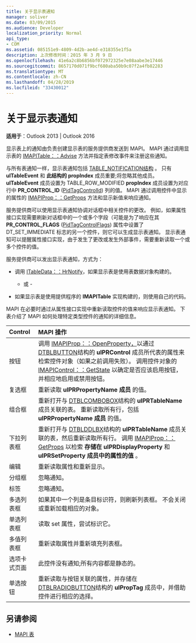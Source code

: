 ```yaml
---
title: 关于显示表通知
manager: soliver
ms.date: 03/09/2015
ms.audience: Developer
localization_priority: Normal
api_type:
- COM
ms.assetid: 085151e9-4809-4d2b-ae4d-e318355e1f5a
description: 上次修改时间：2015 年 3 月 9 日
ms.openlocfilehash: 41e6a2c8b6856bf072972325e7e08aabe3e17446
ms.sourcegitcommit: 8657170d071f9bcf680aba50b9c07f2a4fb82283
ms.translationtype: MT
ms.contentlocale: zh-CN
ms.lasthandoff: 04/28/2019
ms.locfileid: "33430012"
---
```

# <a name="about-display-table-notifications"></a>关于显示表通知

**适用于**：Outlook 2013 | Outlook 2016 
  
显示表上的通知由负责创建显示表的服务提供商发送到 MAPI。 MAPI 通过调用显示表的 [IMAPITable：：Advise](imapitable-advise.md) 方法并指定表修改事件来注册这些通知。 
  
与所有表通知一样，显示表通知包括 [TABLE_NOTIFICATION结构](table_notification.md) 。 只有 **ulTableEvent** 和 **此结构的 propIndex** 成员重要;将忽略其他成员。 **ulTableEvent** 成员设置为 TABLE_ROW_MODIFIED **propIndex** 成员设置为对应行中 **PR_CONTROL_ID** ([PidTagControlId](pidtagcontrolid-canonical-property.md)) 列的值。 MAPI 通过调用控件中显示的属性的 [IMAPIProp：：GetProps](imapiprop-getprops.md) 方法和显示新值来响应通知。 
  
服务提供商可以使用显示表通知协调对话框中相关控件的更改。 例如，如果属性接口实现需要刷新对话框中的一个或多个字段（可能是为了响应在其 **PR_CONTROL_FLAGS** ([PidTagControlFlags](pidtagcontrolflags-canonical-property.md)) 属性中设置了 DT_SET_IMMEDIATE 标志的另一个控件，则它可以生成显示表通知。 显示表通知可以提醒属性接口实现，由于发生了更改或发生外部事件，需要重新读取一个或多个控件的值。 
  
服务提供商可以发出显示表通知，方式为：
  
- 调用 [ITableData：：HrNotify](itabledata-hrnotify.md)，如果显示表是使用表数据对象构建的。
    
    - 或 -
    
- 如果显示表是使用提供程序的 **IMAPITable** 实现构建的，则使用自己的代码。 
    
MAPI 在必要时通过从属性接口实现中重新读取控件的值来响应显示表通知。 下表介绍了 MAPI 如何处理特定类型控件的通知的详细信息。
  
|**Control**|**MAPI 操作**|
|:-----|:-----|
|按钮  <br/> |调用 [IMAPIProp：：OpenProperty，](imapiprop-openproperty.md)以通过 [DTBLBUTTON](dtblbutton.md)结构的 **ulPRControl** 成员所代表的属性来检索控件对象（如果之前调用失败）。 调用控件对象的 [IMAPIControl：：GetState](imapicontrol-getstate.md) 以确定是否应该启用按钮，并相应地启用或禁用按钮。  <br/> |
|复选框  <br/> |重新读取 **ulPRPropertyName 成员** 的值。  <br/> |
|组合框  <br/> |重新打开与 [DTBLCOMBOBOX](dtblcombobox.md)结构的 **ulPRTableName** 成员关联的表。 重新读取所有行，包括 **ulPRPropertyName 成员** 的值。  <br/> |
|下拉列表框  <br/> |重新打开与 [DTBLDDLBX](dtblddlbx.md)结构的 **ulPRTableName** 成员关联的表，然后重新读取所有行。 调用 [IMAPIProp：：GetProps](imapiprop-getprops.md) 以检索 **存储在 ulPRDisplayProperty** 和 **ulPRSetProperty 成员中的属性的值** 。  <br/> |
|编辑  <br/> |重新读取属性和重新显示。  <br/> |
|分组框  <br/> |忽略通知。  <br/> |
|标签  <br/> |忽略通知。  <br/> |
|多选列表框  <br/> |如果其中一个列是条目标识符，则刷新列表框。 不会关闭或重新加载相应的对象。  <br/> |
|单选列表框  <br/> |读取 set 属性，尝试标识它。  <br/> |
|多值列表框  <br/> |重新读取属性并重新填充列表框。  <br/> |
|选项卡式页面  <br/> |此控件没有通知;所有内容都是静态的。  <br/> |
|单选按钮  <br/> |重新读取与按钮关联的属性，并存储在 [DTBLRADIOBUTTON](dtblradiobutton.md)结构的 **ulPropTag** 成员中，并借助控件进行相应的选择。  <br/> |
   
## <a name="see-also"></a>另请参阅

- [MAPI 表](mapi-tables.md)

